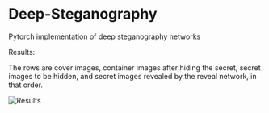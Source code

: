 # Deep-Steganography

Pytorch implementation of deep steganography networks

Results: 

The rows are cover images, container images after hiding the secret, secret images to be hidden, and secret images revealed by the reveal network, in that order.

![Results](results.png)
